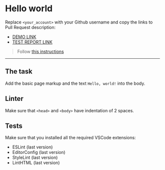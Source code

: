 # Hello world

Replace `<your_account>` with your Github username and copy the links to Pull Request description:
- [DEMO LINK](https://<Yana-Voitenko>.github.io/layout_hello-world/)
- [TEST REPORT LINK](https://<Yana-Voitenko>.github.io/layout_hello-world/report/html_report/)

> Follow [this instructions](https://mate-academy.github.io/layout_task-guideline/#how-to-solve-the-layout-tasks-on-github)
___

## The task

Add the basic page markup and the text `Hello, world!` into the body.

## Linter

Make sure that `<head>` and `<body>` have indentation of 2 spaces.

## Tests

Make sure that you installed all the required VSCode extensions:

- ESLint (last version)
- EditorConfig (last version)
- StyleLint (last version)
- LintHTML (last version)
